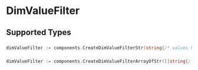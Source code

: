 # DimValueFilter


## Supported Types

### 

```go
dimValueFilter := components.CreateDimValueFilterStr(string{/* values here */})
```

### 

```go
dimValueFilter := components.CreateDimValueFilterArrayOfStr([]string{/* values here */})
```

